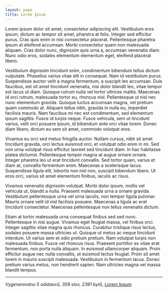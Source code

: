 ```yaml
---
layout: page
title: Lorem Ipsum
---
```


Lorem ipsum dolor sit amet, consectetur adipiscing elit. Vestibulum eros ipsum, dictum ac tempor sit amet, pharetra at felis. Integer sed efficitur purus. Cras quis enim in nisi consectetur placerat. Pellentesque pharetra ipsum at eleifend accumsan. Morbi consectetur quam non malesuada aliquam. Cras dolor nunc, dignissim quis urna a, accumsan venenatis diam. Nunc odio eros, sodales elementum elementum eget, eleifend placerat libero.

Vestibulum dignissim tincidunt enim, condimentum bibendum tellus dictum vulputate. Phasellus varius vitae elit in consequat. Nam id vestibulum purus. Suspendisse auctor velit a magna fermentum, a suscipit leo accumsan. Duis faucibus, est sit amet tincidunt venenatis, nisi dolor blandit leo, vitae tempor est lacus ut diam. Quisque rutrum nulla vel tortor ultrices mattis. Maecenas id orci rutrum, malesuada tortor eu, rhoncus nisl. Pellentesque ut nisl nec nunc elementum gravida. Quisque luctus accumsan magna, vel pretium quam commodo at. Aliquam tellus nibh, gravida in nulla eu, imperdiet facilisis mauris. Nam faucibus mi nec est condimentum, sed elementum ipsum sagittis. Fusce id turpis neque. Fusce vehicula, sem ut tincidunt varius, velit orci posuere ipsum, id bibendum ante orci vitae lorem. Donec diam libero, dictum eu sem sit amet, commodo volutpat eros.

Vivamus eu orci sed metus fringilla auctor. Nullam cursus, nibh sit amet tincidunt gravida, orci lectus euismod orci, et volutpat odio enim in mi. Sed non urna volutpat risus efficitur laoreet sed tincidunt diam. In hac habitasse platea dictumst. Pellentesque tempor magna at augue ornare ornare. Integer pharetra leo ut erat tincidunt convallis. Sed tortor quam, varius et diam at, convallis fermentum enim. Maecenas a scelerisque lacus. Suspendisse ligula elit, lobortis non nisl non, suscipit bibendum libero. Ut eros orci, varius sit amet elementum finibus, iaculis ac risus.

Vivamus venenatis dignissim volutpat. Morbi dolor ipsum, mollis vel vehicula ut, blandit a nulla. Praesent malesuada urna a ornare gravida. Vestibulum pellentesque urna vel urna iaculis, non tempor ligula pulvinar. Mauris ornare velit id nisl facilisis posuere. Maecenas a ligula ac erat tincidunt consectetur. Maecenas pellentesque non tellus venenatis dictum.

Etiam at tortor malesuada urna consequat finibus sed sed nunc. Pellentesque in nisi augue. Vivamus eget feugiat massa, vel finibus orci. Integer sagittis vitae magna quis rhoncus. Curabitur tristique risus lectus, sodales posuere massa ultricies ut. Quisque ut metus ac neque tincidunt interdum. Ut varius sem et odio pretium pretium. Nam volutpat turpis non malesuada finibus. Fusce vel rhoncus risus. Praesent porttitor ex vitae erat fermentum, non porta nulla aliquam. In euismod ullamcorper aliquam. Proin efficitur augue nec nulla convallis, ut euismod lectus feugiat. Proin sit amet lorem in mauris suscipit malesuada. Vestibulum in fermentum lacus. Donec pretium varius metus, non hendrerit sapien. Nam ultricies magna vel massa blandit tempus.

***

*Vygenerováno 5 odstavců, 359 slov, 2391 bytů*, [Lorem Ipsum](http://cs.lipsum.com)
